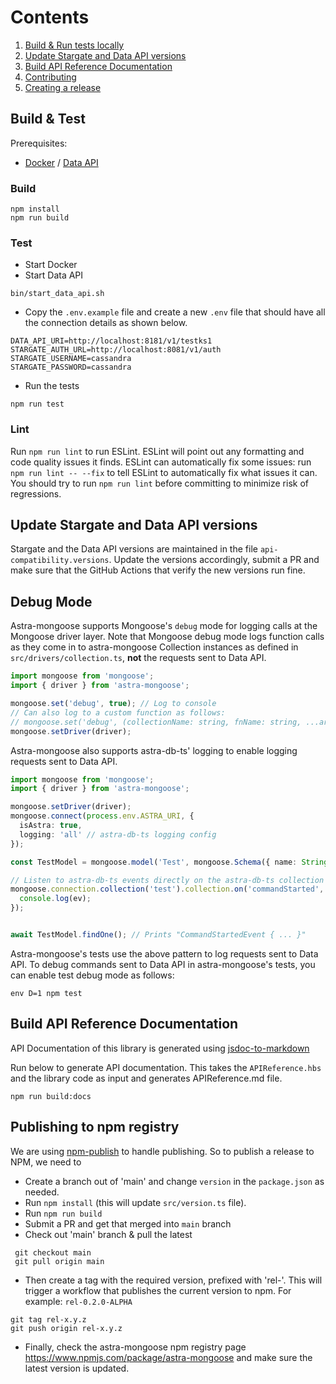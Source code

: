 
# Contents
1. [Build & Run tests locally](#build--test)
2. [Update Stargate and Data API versions](#update-stargate-and-data-api-versions)
3. [Build API Reference Documentation](#build-api-reference-documentation)
4. [Contributing](CONTRIBUTING.md)
5. [Creating a release](#publishing-to-npm-registry)

## Build & Test

Prerequisites:
- [Docker](https://docker.com/) / [Data API](https://github.com/stargate/data-api)

### Build
```shell
npm install
npm run build
```

### Test
- Start Docker
- Start Data API
```shell
bin/start_data_api.sh
```
- Copy the `.env.example` file and create a new `.env` file that should have all the connection details as shown below.

```env
DATA_API_URI=http://localhost:8181/v1/testks1
STARGATE_AUTH_URL=http://localhost:8081/v1/auth
STARGATE_USERNAME=cassandra
STARGATE_PASSWORD=cassandra
```
- Run the tests
```shell
npm run test
```

### Lint
Run `npm run lint` to run ESLint.
ESLint will point out any formatting and code quality issues it finds.
ESLint can automatically fix some issues: run `npm run lint -- --fix` to tell ESLint to automatically fix what issues it can.
You should try to run `npm run lint` before committing to minimize risk of regressions.

## Update Stargate and Data API versions

Stargate and the Data API versions are maintained in the file `api-compatibility.versions`. Update the versions accordingly, submit a PR and make sure that the GitHub Actions that verify the new versions run fine.

## Debug Mode

Astra-mongoose supports Mongoose's `debug` mode for logging calls at the Mongoose driver layer.
Note that Mongoose debug mode logs function calls as they come in to astra-mongoose Collection instances as defined in `src/drivers/collection.ts`, **not** the requests sent to Data API.

```ts
import mongoose from 'mongoose';
import { driver } from 'astra-mongoose';

mongoose.set('debug', true); // Log to console
// Can also log to a custom function as follows:
// mongoose.set('debug', (collectionName: string, fnName: string, ...args: unknown[]) => { /* handle logging here */ });
mongoose.setDriver(driver);
```

Astra-mongoose also supports astra-db-ts' logging to enable logging requests sent to Data API.

```ts
import mongoose from 'mongoose';
import { driver } from 'astra-mongoose';

mongoose.setDriver(driver);
mongoose.connect(process.env.ASTRA_URI, {
  isAstra: true,
  logging: 'all' // astra-db-ts logging config
});

const TestModel = mongoose.model('Test', mongoose.Schema({ name: String }), 'test');

// Listen to astra-db-ts events directly on the astra-db-ts collection or table.
mongoose.connection.collection('test').collection.on('commandStarted', ev => {
  console.log(ev);
});


await TestModel.findOne(); // Prints "CommandStartedEvent { ... }"
```

Astra-mongoose's tests use the above pattern to log requests sent to Data API.
To debug commands sent to Data API in astra-mongoose's tests, you can enable test debug mode as follows:

```
env D=1 npm test
```

## Build API Reference Documentation

API Documentation of this library is generated using [jsdoc-to-markdown](https://github.com/jsdoc2md/jsdoc-to-markdown)

Run below to generate API documentation. This takes the `APIReference.hbs` and the library code as input and generates APIReference.md file.
```shell
npm run build:docs
```

## Publishing to npm registry

We are using [npm-publish](https://github.com/JS-DevTools/npm-publish) to handle publishing.
So to publish a release to NPM, we need to
- Create a branch out of 'main' and change `version` in the `package.json` as needed.
- Run `npm install` (this will update `src/version.ts` file).
- Run `npm run build`
- Submit a PR and get that merged into `main` branch
- Check out 'main' branch & pull the latest
```shell
 git checkout main
 git pull origin main
```
- Then create a tag with the required version, prefixed with 'rel-'. This will trigger a workflow that publishes the current version to npm. For example: `rel-0.2.0-ALPHA`
```
git tag rel-x.y.z
git push origin rel-x.y.z
```
- Finally, check the astra-mongoose npm registry page https://www.npmjs.com/package/astra-mongoose and make sure the latest version is updated.
